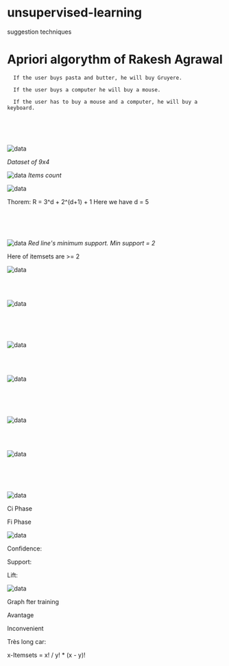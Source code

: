 # unsupervised-learning
suggestion techniques



<h1> Apriori algorythm of Rakesh Agrawal </h1>


      If the user buys pasta and butter, he will buy Gruyere.

      If the user buys a computer he will buy a mouse.

      If the user has to buy a mouse and a computer, he will buy a keyboard.

<br><br><br>

![data](https://user-images.githubusercontent.com/54853371/128016384-d91a96fd-c46f-4330-b742-e81c5ee94f54.png)

<i>Dataset of 9x4</i>


![data](https://user-images.githubusercontent.com/54853371/128015451-5d3908c9-a7cb-4776-a9ef-66b1197a05d9.png)
<i>Items count</i>

![data](https://user-images.githubusercontent.com/54853371/128017363-8d290b4e-d0c0-4da0-be9c-2f7718237f0e.png)

Thorem: R = 3^d + 2^(d+1) + 1 Here we have d = 5


<br><br><br>


![data](https://user-images.githubusercontent.com/54853371/128014211-16db7451-88f2-4ed0-82b1-f2c14bc06601.png)
<i>Red line's minimum support. Min support = 2</i>

Here of itemsets are >= 2




![data](https://user-images.githubusercontent.com/54853371/128016482-e2e24fe0-6d0d-4c09-86ae-78fda36e49f4.png)

<br><br>

![data](https://user-images.githubusercontent.com/54853371/128014300-7a57d1cd-3f34-42d2-8a6b-a43351e592c8.png)

<br><br><br>

![data](https://user-images.githubusercontent.com/54853371/128016545-013ea012-4904-45f0-8ce8-f11ac62b6759.png)

<br><br>

![data](https://user-images.githubusercontent.com/54853371/128039386-c1f7da68-f743-42c7-baeb-7b87df94e432.png)


<br><br><br>

![data](https://user-images.githubusercontent.com/54853371/128016618-c15973c8-491c-4d46-b566-4644fd725324.png)

<br><br>

![data](https://user-images.githubusercontent.com/54853371/128014419-b6a86cd2-87e7-41fe-b70e-c93507024235.png)

<br><br><br>

![data](https://user-images.githubusercontent.com/54853371/128016702-722417ef-5821-4c1b-b352-8951cde756a0.png)



Ci Phase

Fi Phase



![data](https://user-images.githubusercontent.com/54853371/128038775-d3590c6a-413e-4d06-a218-46a16dd70fb0.png)

Confidence:

Support:

Lift:


![data](https://user-images.githubusercontent.com/54853371/128016286-973137af-5a9f-4b69-b4ec-c8a10d83f0da.png)



Graph fter training



Avantage




Inconvenient
  
Très long car: 

x-Itemsets = x! / y! * (x - y)!








